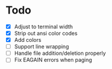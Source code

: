 # Todo

-   [x] Adjust to terminal width
-   [x] Strip out ansi color codes
-   [x] Add colors
-   [ ] Support line wrapping
-   [ ] Handle file addition/deletion properly
-   [ ] Fix EAGAIN errors when paging
